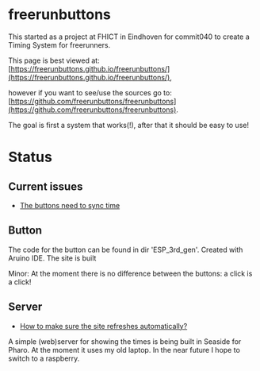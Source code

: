 # freerunbuttons

This started as a project at FHICT in Eindhoven for commit040 to create a Timing System for freerunners.

This page is best viewed at: [https://freerunbuttons.github.io/freerunbuttons/](https://freerunbuttons.github.io/freerunbuttons/),

however if you want to see/use the sources go to:
[https://github.com/freerunbuttons/freerunbuttons](https://github.com/freerunbuttons/freerunbuttons).

The goal is first a system that works(!), after that it should be easy to use!

# Status

## Current issues


+ [The buttons need to sync time](https://freerunbuttons.github.io/freerunbuttons/docs/timesync)


## Button

The code for the button can be found in dir 'ESP_3rd_gen'. Created with Aruino IDE. The site is built

Minor: At the moment there is no difference between the buttons: a click is a click!


## Server

+ [How to make sure the site refreshes automatically?](https://freerunbuttons.github.io/freerunbuttons/docs/auto-refresh)

A simple (web)server for showing the times is being built in Seaside for Pharo. At the moment it uses my old laptop. In the near future I hope to switch to a raspberry.

